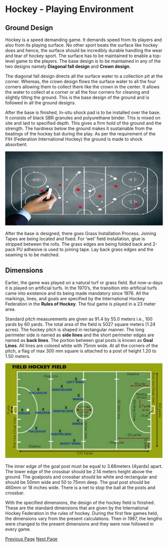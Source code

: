 # Hockey - Playing Environment
## Ground Design
Hockey is a speed demanding game. It demands speed from its players and also from its playing surface. No other sport beats the surface like hockey does and hence, the surface should be incredibly durable handling the wear and tear of hockey sport. The surface has to be maintained to enable a top-level game to the players. The base design is to be maintained in any of the two designs namely **Diagonal fall design** and **Crown design**.

The diagonal fall design directs all the surface water to a collection pit at the corner. Whereas, the crown design flows the surface water to all the four corners allowing them to collect there like the crown in the center. It allows the water to collect at a corner or all the four corners for cleaning and slightly tilting the ground. This is the base design of the ground and is followed in all the ground designs.

After the base is finished, In-situ shock pad is to be installed over the base. It consists of black SBR granules and polyurethane binder. This is mixed on site and laid to specified depth. This gives a firm hold of the ground and the strength. The hardness below the ground makes it sustainable from the beatings of the hockey bat during the play. As per the requirement of the FIH (Federation International Hockey) the ground is made to shock absorbent.

![Ground Design](../hockey/images/ground_design.jpg)

After the base is designed, there goes Grass Installation Process. Joining Tapes are being located and fixed. For ‘wet’ field installation, glue is stripped between the rolls. The grass edges are being folded back and 2-pack PU adhesive is used to joining tape. Lay back grass edges and the seaming is to be matched.

## Dimensions
Earlier, the game was played on a natural turf or grass field. But now-a-days it is played on artificial turfs. In the 1970’s, the transition into artificial turfs came into existence and its being made mandatory since 1976. All the markings, lines, and goals are specified by the International Hockey Federation in the **Rules of Hockey**. The foul game is played in a 23 meter area.

Standard pitch measurements are given as 91.4 by 55.0 meters i.e., 100 yards by 60 yards. The total area of the field is 5027 square meters (1.24 acres). The hockey pitch is shaped in rectangular manner. The long perimeter side is named as **side lines** and the short perimeter edges are named as **back lines**. The portion between goal posts is known as **Goal Lines**. All lines are colored white with 75mm wide. At all the corners of the pitch, a flag of max 300 mm square is attached to a post of height 1.20 to 1.50 meters.

![Dimensions ](../hockey/images/dimensions.jpg)

The inner edge of the goal post must be equal to 3.66meters (4yards) apart. The lower edge of the crossbar should be 2.14 meters height above the ground. The goalposts and crossbar should be white and rectangular and should be 50mm wide and 50 to 75mm deep. The goal post should be 460mm or 18 inches wide. There is a net to stop the ball at the posts and crossbar.

With the specified dimensions, the design of the hockey field is finished. These are the standard dimensions that are given by the International Hockey Federation in the rules of hockey. During the first few games held, the dimensions vary from the present calculations. Then in 1987, the lengths were changed to the present dimensions and they were now followed in every game.


[Previous Page](../hockey/hockey_overview.md) [Next Page](../hockey/hockey_equipment.md) 

